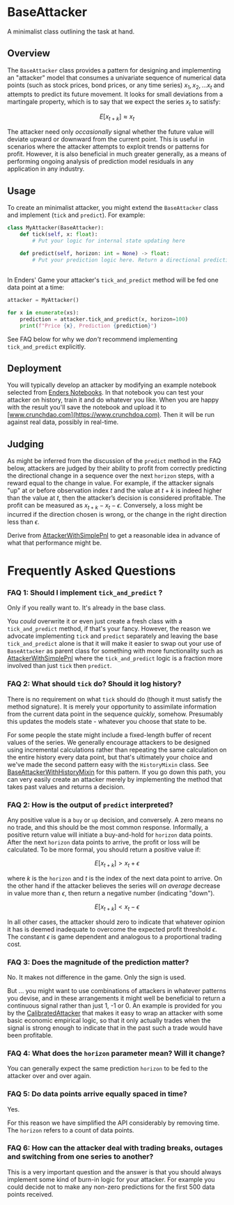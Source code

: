 


# BaseAttacker

A minimalist class outlining the task at hand.

## Overview

The `BaseAttacker` class provides a pattern for designing and implementing an "attacker" model that consumes a univariate sequence of numerical data points (such as stock prices, bond prices, or any time series) $x_1, x_2, \dots x_t$ and attempts to predict its future movement. It looks for small deviations from a martingale property, which is to say that we expect the series $x_t$ to satisfy:

$$ E[x_{t+k}] \approx x_t $$

The attacker need only *occasionally* signal whether the future value will deviate upward or downward from the current point. This is useful in scenarios where the attacker attempts to exploit trends or patterns for profit. However, it is also beneficial in much greater generally, as a means of performing ongoing analysis of prediction model residuals in any application in any industry. 

## Usage

To create an minimalist attacker, you might extend the `BaseAttacker` class and implement (`tick` and `predict`). For example:

```python
class MyAttacker(BaseAttacker):
    def tick(self, x: float):
        # Put your logic for internal state updating here
    
    def predict(self, horizon: int = None) -> float:
        # Put your prediction logic here. Return a directional prediction: -1 for down, 1 for up, 0 for no opinion
        
```
In Enders' Game your attacker's `tick_and_predict` method will be fed one data point at a time:

```python
attacker = MyAttacker()

for x in enumerate(xs):
    prediction = attacker.tick_and_predict(x, horizon=100)
    print(f"Price {x}, Prediction {prediction}")
```

See FAQ below for why we *don't* recommend implementing `tick_and_predict` explicitly. 

## Deployment

You will typically develop an attacker by modifying an example notebook selected from [Enders Notebooks](https://github.com/microprediction/endersnotebooks). In that notebook you can test your attacker on
history, train it and do whatever you like. When you are happy with the result you'll save the notebook and upload it to [www.crunchdao.com](https://www.crunchdoa.com). Then it will be run against real data, possibly in real-time. 

## Judging 

As might be inferred from the discussion of the `predict` method in the FAQ below, attackers are judged by their ability to profit from correctly predicting the directional
change in a sequence over the next `horizon` steps, with a reward equal to the change in value. For example, if the attacker signals "up" at or before observation index $t$ and the value at $t+k$ is indeed higher than the value at $t$, then the attacker’s decision is considered profitable. The profit can be measured as $x_{t+k} - x_t -\epsilon$. Conversely, a loss might be incurred if the direction chosen is wrong, or the change in the right direction less than $\epsilon$. 

Derive from [AttackerWithSimplePnl](https://github.com/microprediction/endersgame/blob/main/endersgame/attackers/attackerwithsimplepnl.py) to get a reasonable idea in advance of what that performance might be. 


# Frequently Asked Questions

### FAQ 1: Should I implement `tick_and_predict` ? 
Only if you really want to. It's already in the base class. 

You *could* overwrite it or even just create a fresh class with a `tick_and_predict` method, if that's your fancy. However, the reason we
advocate implementing `tick` and `predict` separately and leaving the base `tick_and_predict` alone is that
it will make it easier to swap out your use of `BaseAttacker` as parent class for something with more functionality such as [AttackerWithSimplePnl](https://github.com/microprediction/endersgame/blob/main/endersgame/attackers/attackerwithsimplepnl.py) where
the `tick_and_predict` logic is a fraction more involved than just `tick` then `predict`. 

### FAQ 2: What should `tick` do? Should it log history?

There is no requirement on what `tick` should do (though it must satisfy the method signature). It is merely your opportunity to assimilate information from the current data
point in the sequence *quickly*, somehow. Presumably this updates the models state - whatever you choose that state to be. 

For some people the state might include a fixed-length buffer of recent values of the series. We generally encourage attackers to be designed using incremental calculations rather than repeating the same calculation on the entire
history every data point, but that's ultimately your choice and we've made the second pattern easy with the `HistoryMixin` class. See [BaseAttackerWithHistoryMixin](https://github.com/microprediction/endersgame/blob/main/endersgame/attackers/baseattackerwithhistorymixin.py) for this
pattern. If you go down this path, you can very easily create an attacker merely by implementing the method that takes past values and returns a decision.

### FAQ 2: How is the output of `predict` interpreted? 

Any positive value is a `buy` or `up` decision, and conversely. A zero means no no trade, and this should be the most common response. Informally, a positive return value will initiate a buy-and-hold for `horizon` data points. After the
next `horizon` data points to arrive, the profit or loss will be calculated. To be more formal, you should return a positive value if:

$$ E[x_{t+k}] >  x_t + \epsilon $$

where $k$ is the `horizon` and $t$ is the index of the next data point to arrive. On the other hand if the attacker believes the series will *on average* decrease in value more than $\epsilon$, then return a negative number (indicating "down").

$$ E[x_{t+k}] <  x_t - \epsilon $$

In all other cases, the attacker should zero to indicate that whatever opinion it has is deemed inadequate to overcome the expected profit threshold $\epsilon$. The constant $\epsilon$ is game dependent and analogous to a proportional trading cost.  

### FAQ 3: Does the magnitude of the prediction matter?

No. It makes not difference in the game. Only the sign is used. 

But ... you might want to use combinations of attackers in whatever patterns you devise, and in these arrangements it might well be beneficial to return a continuous signal rather than just 1, -1 or 0. An example is
provided for you by the [CalibratedAttacker](https://github.com/microprediction/endersgame/blob/main/endersgame/attackers/calibratedattacker.py) that makes it easy to wrap an
attacker with some basic economic empirical logic, so that it only actually trades when the signal is strong enough to indicate that in the past such a trade would have been profitable.  

### FAQ 4: What does the `horizon` parameter mean? Will it change? 

You can generally expect the same prediction `horizon` to be fed to the attacker over and over again.  

### FAQ 5: Do data points arrive equally spaced in time?

Yes. 

For this reason we have simplified the API considerably by removing time. The `horizon` refers to a count of data points. 

### FAQ 6: How can the attacker deal with trading breaks, outages and switching from one series to another?

This is a very important question and the answer is that you should always implement some kind of burn-in logic for your attacker. For example you could decide not to make any non-zero predictions
for the first 500 data points received. 






